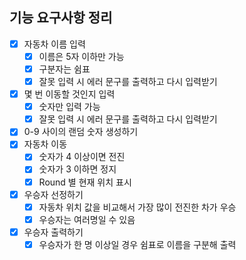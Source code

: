 ## 기능 요구사항 정리
* [x] 자동차 이름 입력
  * [x] 이름은 5자 이하만 가능
  * [x] 구분자는 쉼표
  * [x] 잘못 입력 시 에러 문구를 출력하고 다시 입력받기
* [x] 몇 번 이동할 것인지 입력
  * [x] 숫자만 입력 가능
  * [x] 잘못 입력 시 에러 문구를 출력하고 다시 입력받기
* [x] 0-9 사이의 랜덤 숫자 생성하기
* [x] 자동차 이동
  * [x] 숫자가 4 이상이면 전진
  * [x] 숫자가 3 이하면 정지
  * [x] Round 별 현재 위치 표시
* [x] 우승자 선정하기
  * [x] 자동차 위치 값을 비교해서 가장 많이 전진한 차가 우승
  * [x] 우승자는 여러명일 수 있음
* [x] 우승자 출력하기
  * [x] 우승자가 한 명 이상일 경우 쉼표로 이름을 구분해 출력